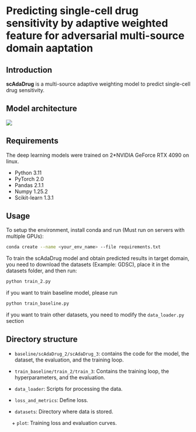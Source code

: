 # Predicting single-cell drug sensitivity by adaptive weighted feature for adversarial multi-source domain aaptation

## Introduction

**scAdaDrug** is a multi-source adaptive weighting model to predict single-cell drug sensitivity.

## Model architecture

![](framework.jpg)

## Requirements

The deep learning models were trained on 2*NVIDIA GeForce RTX 4090 on linux.

+ Python 3.11
+ PyTorch 2.0
+ Pandas 2.1.1
+ Numpy 1.25.2
+ Scikit-learn 1.3.1

## Usage

To setup the environment, install conda and run (Must run on servers with multiple GPUs):

```bash
conda create --name <your_env_name> --file requirements.txt
```

To train the scAdaDrug model and obtain predicted results in target domain, you need to download the datasets (Example: GDSC), place it in the datasets folder, and then run:

```bash
python train_2.py
```
if you want to train baseline model, please run
```bash
python train_baseline.py
```

if you want to train other datasets, you need to modify the ```data_loader.py``` section 

## Directory structure

+ `baseline/scAdaDrug_2/scAdaDrug_3`: contains the code for the model, the dataset, the evaluation, and the training loop.

+ `train_baseline/train_2/train_3`: Contains the training loop, the hyperparameters, and the evaluation.

+ `data_loader`: Scripts for processing the data.

+ `loss_and_metrics`: Define loss.

+ `datasets`: Directory where data is stored.

    + `plot`: Training loss and evaluation curves.

